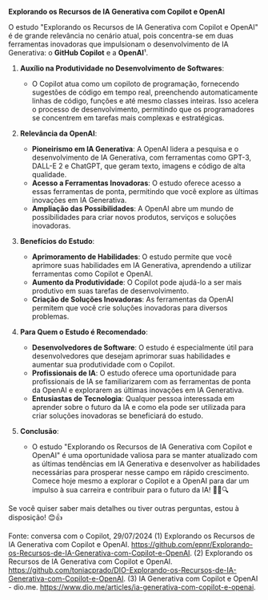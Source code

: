 **Explorando os Recursos de IA Generativa com Copilot e OpenAI**

O estudo "Explorando os Recursos de IA Generativa com Copilot e OpenAI" é de grande relevância no cenário atual, pois concentra-se em duas ferramentas inovadoras que impulsionam o desenvolvimento de IA Generativa: o **GitHub Copilot** e a **OpenAI**¹.

1. **Auxílio na Produtividade no Desenvolvimento de Softwares**:
    - O Copilot atua como um copiloto de programação, fornecendo sugestões de código em tempo real, preenchendo automaticamente linhas de código, funções e até mesmo classes inteiras. Isso acelera o processo de desenvolvimento, permitindo que os programadores se concentrem em tarefas mais complexas e estratégicas.

2. **Relevância da OpenAI**:
    - **Pioneirismo em IA Generativa**: A OpenAI lidera a pesquisa e o desenvolvimento de IA Generativa, com ferramentas como GPT-3, DALL-E 2 e ChatGPT, que geram texto, imagens e código de alta qualidade.
    - **Acesso a Ferramentas Inovadoras**: O estudo oferece acesso a essas ferramentas de ponta, permitindo que você explore as últimas inovações em IA Generativa.
    - **Ampliação das Possibilidades**: A OpenAI abre um mundo de possibilidades para criar novos produtos, serviços e soluções inovadoras.

3. **Benefícios do Estudo**:
    - **Aprimoramento de Habilidades**: O estudo permite que você aprimore suas habilidades em IA Generativa, aprendendo a utilizar ferramentas como Copilot e OpenAI.
    - **Aumento da Produtividade**: O Copilot pode ajudá-lo a ser mais produtivo em suas tarefas de desenvolvimento.
    - **Criação de Soluções Inovadoras**: As ferramentas da OpenAI permitem que você crie soluções inovadoras para diversos problemas.

4. **Para Quem o Estudo é Recomendado**:
    - **Desenvolvedores de Software**: O estudo é especialmente útil para desenvolvedores que desejam aprimorar suas habilidades e aumentar sua produtividade com o Copilot.
    - **Profissionais de IA**: O estudo oferece uma oportunidade para profissionais de IA se familiarizarem com as ferramentas de ponta da OpenAI e explorarem as últimas inovações em IA Generativa.
    - **Entusiastas de Tecnologia**: Qualquer pessoa interessada em aprender sobre o futuro da IA e como ela pode ser utilizada para criar soluções inovadoras se beneficiará do estudo.

5. **Conclusão**:
    - O estudo "Explorando os Recursos de IA Generativa com Copilot e OpenAI" é uma oportunidade valiosa para se manter atualizado com as últimas tendências em IA Generativa e desenvolver as habilidades necessárias para prosperar nesse campo em rápido crescimento. Comece hoje mesmo a explorar o Copilot e a OpenAI para dar um impulso à sua carreira e contribuir para o futuro da IA! 🚀🤖🔍

Se você quiser saber mais detalhes ou tiver outras perguntas, estou à disposição! 😊👍

Fonte: conversa com o Copilot, 29/07/2024
(1) Explorando os Recursos de IA Generativa com Copilot e OpenAI. https://github.com/epnr/Explorando-os-Recursos-de-IA-Generativa-com-Copilot-e-OpenAI.
(2) Explorando os Recursos de IA Generativa com Copilot e OpenAI. https://github.com/toniacprado/DIO-Explorando-os-Recursos-de-IA-Generativa-com-Copilot-e-OpenAI.
(3) IA Generativa com Copilot e OpenAI - dio.me. https://www.dio.me/articles/ia-generativa-com-copilot-e-openai.